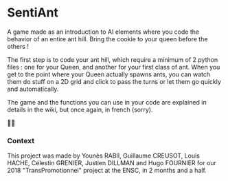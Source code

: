 # SentiAnt

A game made as an introduction to AI elements where you code the behavior of an entire ant hill. Bring the cookie to your queen before the others !

The first step is to code your ant hill, which require a minimum of 2 python files : one for your Queen, and another for your first class of ant. When you get to the point where your Queen actually spawns ants, you can watch them do stuff on a 2D grid and click to pass the turns or let them go quickly and automatically.

The game and the functions you can use in your code are explained in details in the wiki, but once again, in french (sorry).

🍪🐜  


### Context

This project was made by Younès RABII, Guillaume CREUSOT, Louis HACHE, Célestin GRENIER, Justien DILLMAN and Hugo FOURNIER for our 2018 "TransPromotionnel" project at the ENSC, in 2 months and a half.
